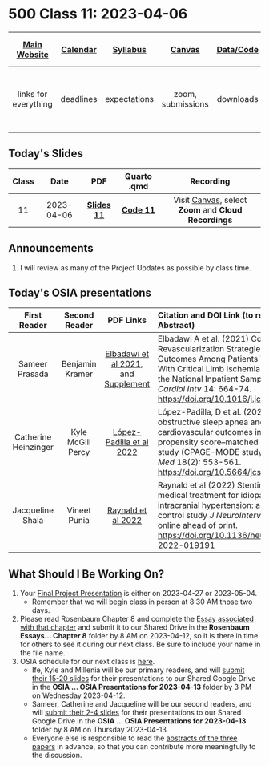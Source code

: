 # 500 Class 11: 2023-04-06

[Main Website](https://thomaselove.github.io/500-2023/) | [Calendar](https://thomaselove.github.io/500-2023/calendar.html) | [Syllabus](https://thomaselove.github.io/500-syllabus-2023) | [Canvas](https://canvas.case.edu) | [Data/Code](https://github.com/THOMASELOVE/500-data) |  [Sources](https://github.com/THOMASELOVE/500-classes-2023/tree/main/sources) | For help, email
:-----------: | :--------------: | :----------: | :---------: | :-------------: | :------: | :-----------: 
links for everything | deadlines | expectations | zoom, submissions | downloads | to read | `Thomas` dot `Love` at `case` dot `edu`

## Today's Slides

Class | Date | PDF | Quarto .qmd | Recording
:---: | :--------: | :------: | :------: | :-------------:
11 | 2023-04-06 | **[Slides 11](https://github.com/THOMASELOVE/500-slides-2023/blob/main/500_slides11.pdf)** | **[Code 11](https://github.com/THOMASELOVE/500-slides-2023/blob/main/500_slides11.qmd)** | Visit [Canvas](https://canvas.case.edu/), select **Zoom** and **Cloud Recordings**

## Announcements

1. I will review as many of the Project Updates as possible by class time.

## Today's OSIA presentations

First Reader | Second Reader | PDF Links | Citation and DOI Link (to read the Abstract)
:-----------: | :-----------: | :---------: | :-------------------------------------------------------------------------
Sameer Prasada | Benjamin Kramer | [Elbadawi et al 2021](pdf/elbadawi_2021.pdf), and [Supplement](pdf/elbadawi_2021_supplement.pdf) | Elbadawi A et al. (2021) Contemporary Revascularization Strategies and Outcomes Among Patients With Diabetes With Critical Limb Ischemia: Insights from the National Inpatient Sample *J Am Coll Cardiol Intv* 14: 664-74. https://doi.org/10.1016/j.jcin.2020.11.032
Catherine Heinzinger | Kyle McGill Percy | [López-Padilla et al 2022](pdf/lopez-padilla_2022.pdf) | López-Padilla, D et al. (2022) Moderate obstructive sleep apnea and cardiovascular outcomes in older adults: a propensity score–matched multicenter study (CPAGE-MODE study) *J Clin Sleep Med* 18(2): 553-561. https://doi.org/10.5664/jcsm.9656
Jacqueline Shaia | Vineet Punia | [Raynald et al 2022](pdf/raynald_2022.pdf) | Raynald et al (2022) Stenting versus medical treatment for idiopathic intracranial hypertension: a matched-control study *J NeuroIntervent Surg* Epub online ahead of print. https://doi.org/10.1136/neurintsurg-2022-019191

## What Should I Be Working On?

1. Your [Final Project Presentation](https://thomaselove.github.io/500-2023/proj500.html#the-presentation) is either on 2023-04-27 or 2023-05-04. 
    - Remember that we will begin class in person at 8:30 AM those two days.
2. Please read Rosenbaum Chapter 8 and complete the [Essay associated with that chapter](https://thomaselove.github.io/500-2023/essays.html#prompt-for-chapter-8-quasi-experimental-devices) and submit it to our Shared Drive in the **Rosenbaum Essays... Chapter 8** folder by 8 AM on 2023-04-12, so it is there in time for others to see it during our next class. Be sure to include your name in the file name.
3. OSIA schedule for our next class is [here](https://github.com/THOMASELOVE/500-osia-2023/blob/main/claims.md#class-12-2023-04-13).
    - Ife, Kyle and Millenia will be our primary readers, and will [submit their 15-20 slides](https://thomaselove.github.io/500-2023/osia.html#for-the-primary-reviewer) for their presentations to our Shared Google Drive in the **OSIA ... OSIA Presentations for 2023-04-13** folder by 3 PM on Wednesday 2023-04-12. 
    - Sameer, Catherine and Jacqueline will be our second readers, and will [submit their 2-4 slides](https://thomaselove.github.io/500-2023/osia.html#for-the-second-reviewer) for their presentations to our Shared Google Drive in the **OSIA ... OSIA Presentations for 2023-04-13** folder by 8 AM on Thursday 2023-04-13.
    - Everyone else is responsible to read the [abstracts of the three papers](https://github.com/THOMASELOVE/500-osia-2023/blob/main/claims.md#class-12-2023-04-13) in advance, so that you can contribute more meaningfully to the discussion. 
